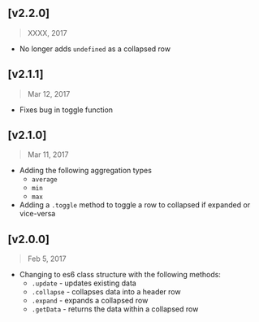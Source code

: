 ## [v2.2.0]
> XXXX, 2017

- No longer adds `undefined` as a collapsed row

[#38]: https://github.com/pat310/quick-pivot/pull/38

## [v2.1.1]
> Mar 12, 2017

- Fixes bug in toggle function

[#35]: https://github.com/pat310/quick-pivot/pull/35

## [v2.1.0]
> Mar 11, 2017

- Adding the following aggregation types
  - `average`
  - `min`
  - `max`
- Adding a `.toggle` method to toggle a row to collapsed if expanded or vice-versa

[#30]: https://github.com/pat310/quick-pivot/pull/30
[#31]: https://github.com/pat310/quick-pivot/pull/31

## [v2.0.0]
> Feb 5, 2017

- Changing to es6 class structure with the following methods:
  - `.update` - updates existing data
  - `.collapse` - collapses data into a header row
  - `.expand` - expands a collapsed row
  - `.getData` - returns the data within a collapsed row

[#18]: https://github.com/pat310/quick-pivot/pull/18